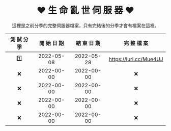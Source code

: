 <h1 align="center">♥ 生 命 亂 世 伺 服 器 ♥</h1>
<p align="center">這裡是之前分季的完整伺服器檔案，只有完結後的分季才會有檔案在這裡。</p>

| 測 試 分 季 | 開 始 日 期 | 結 束 日 期 | 完 整 檔 案 |
| :-: | :-: | :-: | :-: |
| 1️⃣ | 2022-05-08 | 2022-05-28 | https://lurl.cc/Mue4UJ |
| ❌ | 2022-00-00 | 2022-00-00 | ❌ |
| ❌ | 2022-00-00 | 2022-00-00 | ❌ |
| ❌ | 2022-00-00 | 2022-00-00 | ❌ |
| ❌ | 2022-00-00 | 2022-00-00 | ❌ |